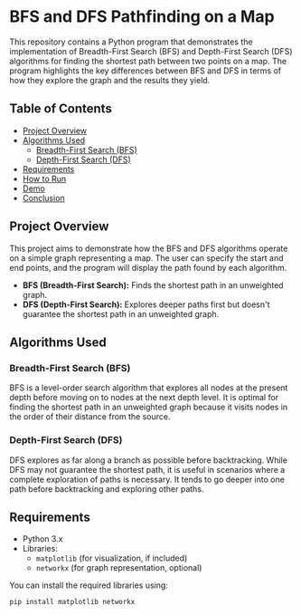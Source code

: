 # BFS and DFS Pathfinding on a Map

This repository contains a Python program that demonstrates the implementation of Breadth-First Search (BFS) and Depth-First Search (DFS) algorithms for finding the shortest path between two points on a map. The program highlights the key differences between BFS and DFS in terms of how they explore the graph and the results they yield.

## Table of Contents

- [Project Overview](#project-overview)
- [Algorithms Used](#algorithms-used)
  - [Breadth-First Search (BFS)](#breadth-first-search-bfs)
  - [Depth-First Search (DFS)](#depth-first-search-dfs)
- [Requirements](#requirements)
- [How to Run](#how-to-run)
- [Demo](#demo)
- [Conclusion](#conclusion)
  
## Project Overview

This project aims to demonstrate how the BFS and DFS algorithms operate on a simple graph representing a map. The user can specify the start and end points, and the program will display the path found by each algorithm.

- **BFS (Breadth-First Search):** Finds the shortest path in an unweighted graph.
- **DFS (Depth-First Search):** Explores deeper paths first but doesn't guarantee the shortest path in an unweighted graph.

## Algorithms Used

### Breadth-First Search (BFS)

BFS is a level-order search algorithm that explores all nodes at the present depth before moving on to nodes at the next depth level. It is optimal for finding the shortest path in an unweighted graph because it visits nodes in the order of their distance from the source.

### Depth-First Search (DFS)

DFS explores as far along a branch as possible before backtracking. While DFS may not guarantee the shortest path, it is useful in scenarios where a complete exploration of paths is necessary. It tends to go deeper into one path before backtracking and exploring other paths.

## Requirements

- Python 3.x
- Libraries: 
  - `matplotlib` (for visualization, if included)
  - `networkx` (for graph representation, optional)
  
You can install the required libraries using:
```bash
pip install matplotlib networkx
